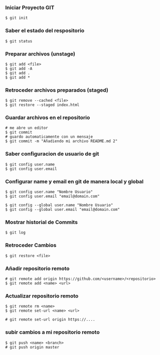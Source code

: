 ### Iniciar Proyecto GIT

    $ git init

### Saber el estado del respositorio

    $ git status

### Preparar archivos (unstage)

    $ git add <file>
    $ git add -A
    $ git add .
    $ git add *

### Retroceder archivos preparados (staged)
    $ git remove --cached <file>
    $ git restore --staged index.html

### Guardar archivos en el repositorio

    # me abre un editor
    $ git commit 
    # guardo automaticamente con un mensaje
    $ git commit -m "Añadiendo mi archivo README.md 2"


### Saber configuracion de usuario de git

    $ git config user.name
    $ git config user.email

### Configurar name y email en git de manera local y global

    $ git config user.name "Nombre Usuario"
    $ git config user.email "email@domain.com"

    $ git config --global user.name "Nombre Usuario"
    $ git config --global user.email "email@domain.com"

### Mostrar historial de Commits

    $ git log

### Retroceder Cambios

    $ git restore <file>


### Añadir repositorio remoto

    # git remote add origin https://github.com/<username>/<repositorio>
    $ git remote add <name> <url>

### Actualizar repositorio remoto

    $ git remote rm <name>
    $ git remote set-url <name> <url>

    # git remote set-url origin https://....

### subir cambios a mi repositorio remoto

    $ git push <name> <branch>
    # git push origin master